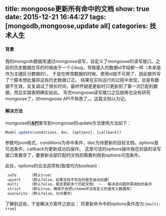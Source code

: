 title: mongoose更新所有命中的文档
show: true
date: 2015-12-21 16:44:27
tags: [mongodb,mongoose,update all]
categories: 技术人生
---
#### 背景
我的mongodb数据库通过mongoose读写，自定义了mongoose的读写接口。之前的历史数据在写的时候由于一个小bug，导致插入的数据id字段都一样（本来是作为主键区分数据的）。
于是在修改数据的时候，使用id就不可用了，因此额外写了个脚本想批量将这些历史数据订正。
结果在实际运行的过程中发现，总是有数据不生效，反复调试了很长时间，最终怀疑是更新时只更新到了第一次匹配的数据，而后实践表明确实如此。
写完mongoose读写接口之后就再也没有研究mongoose了，对mongoose API不熟悉了。。这篇文档以为记。

#### 解决方法
mongoose的[**API**](http://mongoosejs.com/docs/api.html#model_Model.update)里写到mongoose的update方法使用方法如下：
```js
Model.update(conditions, doc, [options], [callback])
```

<!--more-->

参数均json格式，conditions为命中条件，doc为待更新的目标文档，options是可选条件，callback为更新成功后操作。
这里可选的options操作我在封装的读写接口里置空了，要更新全部匹配的文档则需要利用到options可选条件。

此处，options的合法选项有(取值均为boolean)：
```js
 safe      （默认true）
 upsert    （默认false，如果文档不存在时是否自动创建）
 multi     （默认false，是否更新多个匹配文档） <-- 解决该问题所需用到的条件
 strict    （默认true，确保不会把scheme中没有定义的值写入数据库）
 overwrite （默认false，允许覆写）
```

了解到这些，于是解决方案呼之欲出：
将更新命令中的options条件改为:`{multi: true}`
